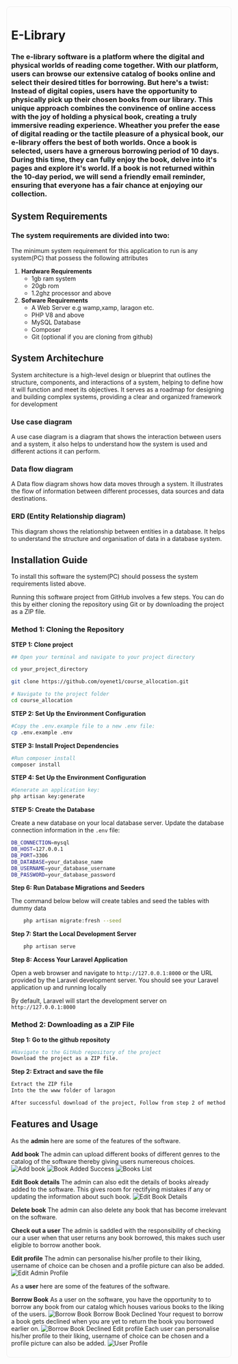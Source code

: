 <div style="width:100%; max-width: 1024px; margin: 2px auto; padding: 10px; border: 1px #eee solid; border-radius:8px">

# E-Library

### The e-library software is a platform where the digital and physical worlds of reading come together. With our platform, users can browse our extensive catalog of books online and select their desired titles for borrowing. But here's a twist: Instead of digital copies, users have the opportunity to physically pick up their chosen books from our library. This unique approach combines the convinence of online access with the joy of holding a physical book, creating a truly immersive reading experience. Wheather you prefer the ease of digital reading or the tactile pleasure of a physical book, our e-library offers the best of both worlds. Once a book is selected, users have a grnerous borrowing period of 10 days. During this time, they can fully enjoy the book, delve into it's pages and explore it's world. If a book is not returned within the 10-day period, we will send a friendly email reminder, ensuring that everyone has a fair chance at enjoying our collection.  

## System Requirements

### The system requirements are divided into two:

The minimum system requirement for this application to run is any system(PC) that possess the following attributes

1. **Hardware Requirements**
    - 1gb ram system
    - 20gb rom
    - 1.2ghz processor and above
2. **Sofware Requirements**
    - A Web Server e.g wamp,xamp, laragon etc.
    - PHP V8 and above
    - MySQL Database
    - Composer
    - Git (optional if you are cloning from github)
## System Architechure

System architecture is a high-level design or blueprint that outlines the structure, components, and interactions of a system, helping to define how it will function and meet its objectives. It serves as a roadmap for designing and building complex systems, providing a clear and organized framework for development

### Use case diagram

A use case diagram is a diagram that shows the interaction between users and a system, it also helps to understand how the system is used and different actions it can perform.
<!-- !["Use case Diagram"](/public/img/Course_allocation_system_Usecase_diagram.png) -->

### Data flow diagram

A Data flow diagram shows how data moves through a system. It illustrates the flow of information between different processes, data sources and data destinations.
<!-- !["Dataflow diagram"](/public/img/Course_allocation_system_Dataflow_diagram.png) -->

### ERD (Entity Relationship diagram)
This diagram shows the relationship between entities in a database. It helps to understand the structure and organisation of data in a database system.
<!-- ![ERD Diagram](/public/img/erd.png) -->

## Installation Guide

To install this software the system(PC) should possess the system requirements listed above.

Running this software project from GitHub involves a few steps. You can do this by either cloning the repository using Git or by downloading the project as a ZIP file.

### Method 1: Cloning the Repository

**STEP 1: Clone project**

```sh
## Open your terminal and navigate to your project directory

cd your_project_directory

git clone https://github.com/oyenet1/course_allocation.git

# Navigate to the project folder
cd course_allocation
```

**STEP 2: Set Up the Environment Configuration**

```sh
#Copy the .env.example file to a new .env file:
cp .env.example .env
```

**STEP 3: Install Project Dependencies**

```sh
#Run composer install
composer install
```

**STEP 4: Set Up the Environment Configuration**

```sh
#Generate an application key:
php artisan key:generate
```

**STEP 5: Create the Database**

Create a new database on your local database server. Update the database connection information in the `.env` file:

```sh
DB_CONNECTION=mysql
DB_HOST=127.0.0.1
DB_PORT=3306
DB_DATABASE=your_database_name
DB_USERNAME=your_database_username
DB_PASSWORD=your_database_password
```

**Step 6: Run Database Migrations and Seeders**

The command below below will create tables and seed the tables with dummy data

```sh
    php artisan migrate:fresh --seed
```

**Step 7: Start the Local Development Server**

```sh
    php artisan serve
```

**Step 8: Access Your Laravel Application**

Open a web browser and navigate to `http://127.0.0.1:8000` or the URL provided by the Laravel development server. You should see your Laravel application up and running locally

By default, Laravel will start the development server on `http://127.0.0.1:8000`

### Method 2: Downloading as a ZIP File
**Step 1: Go to the github repositoty**
```sh
#Navigate to the GitHub repository of the project
Download the project as a ZIP file.
```
**Step 2: Extract and save the file**
```sh
Extract the ZIP file 
Into the the www folder of laragon 

```
```sh
After successful download of the project, Follow from step 2 of method 1. 
```
## Features and Usage 
As the **admin** here are some of the features of the software. 


**Add book**
The admin can upload different books of different genres to the catalog of the software thereby giving users numereous choices. 
![Add book](<public/img/Add Book.jpeg>) 
![Book Added Success](<public/img/Book Added Success.jpeg>)
![Books List](<public/img/Books list.PNG>)

**Edit Book details**
The admin can also edit the details of books already added to the software. This gives room for rectifying mistakes if any or updating the information about such book. 
 ![Edit Book Details](<public/img/Edit Book Details.PNG>)

**Delete book**
The admin can also delete any book that has become irrelevant on the software. 

**Check out a user**
The admin is saddled with the responsibility of checking our a user when that user returns any book borrowed, this makes such user eligible to borrow another book. 

**Edit profile**
The admin can personalise his/her profile to their liking, username of choice can be chosen and a profile picture can also be added. 
![Edit Admin Profile](<public/img/Admin Profile.PNG>)


As a **user** here are some of the features of the software. 

**Borrow Book** 
As a user on the software, you have the opportunity to to borrow any book from our catalog which houses various books to the liking of the users. 
![Borrow Book](<public/img/Borrow Book (Check In) success.PNG>)
Borrow Book Declined
Your request to borrow a book gets declined when you are yet to return the book you borrowed earlier on.
![Borrow Book Declined](<public/img/Borrow Book Declined.PNG>)
Edit profile
Each user can personalise his/her profile to their liking, username of choice can be chosen and a profile picture can also be added. 
![User Profile](<public/img/User Profile.PNG>)